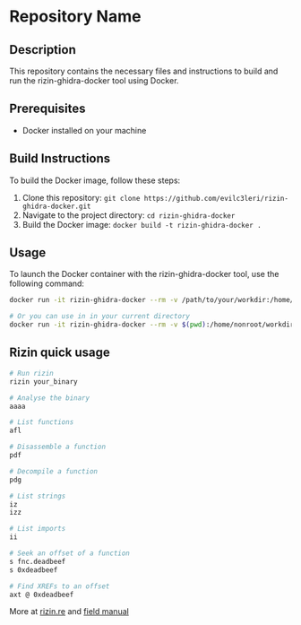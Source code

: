 # Repository Name

## Description

This repository contains the necessary files and instructions to build and run the rizin-ghidra-docker tool using Docker.

## Prerequisites

- Docker installed on your machine

## Build Instructions

To build the Docker image, follow these steps:

1. Clone this repository: `git clone https://github.com/evilc3leri/rizin-ghidra-docker.git`
2. Navigate to the project directory: `cd rizin-ghidra-docker`
3. Build the Docker image: `docker build -t rizin-ghidra-docker .`

## Usage

To launch the Docker container with the rizin-ghidra-docker tool, use the following command:
```sh
docker run -it rizin-ghidra-docker --rm -v /path/to/your/workdir:/home/nonroot/workdir 

# Or you can use in in your current directory
docker run -it rizin-ghidra-docker --rm -v $(pwd):/home/nonroot/workdir
```
## Rizin quick usage

```sh
# Run rizin
rizin your_binary

# Analyse the binary
aaaa

# List functions
afl

# Disassemble a function
pdf

# Decompile a function 
pdg

# List strings
iz
izz

# List imports
ii

# Seek an offset of a function
s fnc.deadbeef
s 0xdeadbeef

# Find XREFs to an offset
axt @ 0xdeadbeef
```

More at [rizin.re](https://book.rizin.re/) and [field manual](https://github.com/evilcel3ri/yaCTFpl/blob/aleph/manual.md#radare2rizin-suite)
